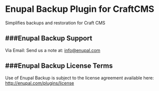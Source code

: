 # Enupal Backup Plugin for CraftCMS

Simplifies backups and restoration for Craft CMS

###Enupal Backup Support
------------------------------------------------------------

Via Email:
Send us a note at: info@enupal.com


###Enupal Backup License Terms
------------------------------------------------------------
Use of Enupal Backup is subject to the license agreement available here:
http://enupal.com/plugins/license


